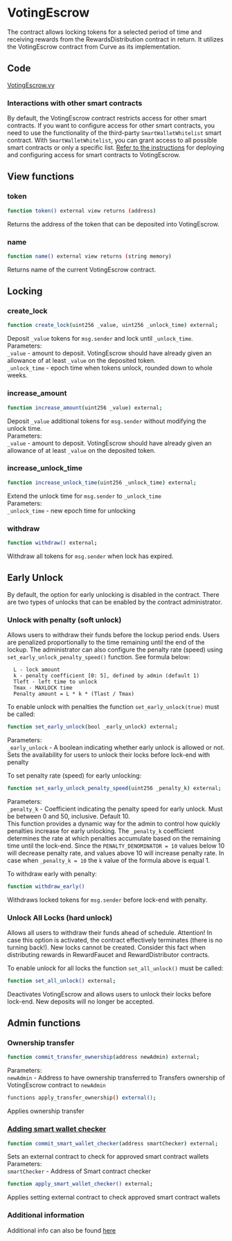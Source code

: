# VotingEscrow
The contract allows locking tokens for a selected period of time and receiving rewards from the RewardsDistribution contract in return. It utilizes the VotingEscrow contract from Curve as its implementation.

## Code  
[VotingEscrow.vy](../contracts/VotingEscrow.vy)


### Interactions with other smart contracts
By default, the VotingEscrow contract restricts access for other smart contracts. If you want to configure access for other smart contracts, you need to use the functionality of the third-party `SmartWalletWhitelist` smart contract. With `SmartWalletWhitelist`, you can grant access to all possible smart contracts or only a specific list. [Refer to the instructions](./misc_docs/SmartWalletWhitelist.md) for deploying and configuring access for smart contracts to VotingEscrow.


## View functions
### token
```sh
function token() external view returns (address)
```
Returns the address of the token that can be deposited into VotingEscrow.  

### name
```sh
function name() external view returns (string memory)
```
Returns name of the current VotingEscrow contract.  


## Locking
### create_lock
```sh
function create_lock(uint256 _value, uint256 _unlock_time) external;
```
Deposit `_value` tokens for `msg.sender` and lock until `_unlock_time`.  
Parameters:  
`_value` - amount to deposit. VotingEscrow should have already given an allowance of at least `_value` on the deposited token.  
`_unlock_time` - epoch time when tokens unlock, rounded down to whole weeks.  

### increase_amount
```sh
function increase_amount(uint256 _value) external;
```
Deposit `_value` additional tokens for `msg.sender` without modifying the unlock time.  
Parameters:  
`_value` - amount to deposit. VotingEscrow should have already given an allowance of at least `_value` on the deposited token.  

### increase_unlock_time
```sh
function increase_unlock_time(uint256 _unlock_time) external;
```
Extend the unlock time for `msg.sender` to `_unlock_time`  
Parameters:  
`_unlock_time` - new epoch time for unlocking

### withdraw
```sh
function withdraw() external;
```
Withdraw all tokens for `msg.sender` when lock has expired.


## Early Unlock
By default, the option for early unlocking is disabled in the contract.
There are two types of unlocks that can be enabled by the contract administrator.

### Unlock with penalty (soft unlock)
Allows users to withdraw their funds before the lockup period ends. Users are penalized proportionally to the time remaining until the end of the lockup. The administrator can also configure the penalty rate (speed) using `set_early_unlock_penalty_speed()` function. See formula below:  
```
  L - lock amount
  k - penalty coefficient [0: 5], defined by admin (default 1)
  Tleft - left time to unlock
  Tmax - MAXLOCK time
  Penalty amount = L * k * (Tlast / Tmax)
```

To enable unlock with penalties the function `set_early_unlock(true)` must be called:
```sh
function set_early_unlock(bool _early_unlock) external;
```
Parameters:  
`_early_unlock` - A boolean indicating whether early unlock is allowed or not.
Sets the availability for users to unlock their locks before lock-end with penalty  


To set penalty rate (speed) for early unlocking:
```sh
function set_early_unlock_penalty_speed(uint256 _penalty_k) external;
```  
Parameters:  
`_penalty_k` - Coefficient indicating the penalty speed for early unlock. Must be between 0 and 50, inclusive. Default 10.  
This function provides a dynamic way for the admin to control how quickly penalties increase for early unlocking. The `_penalty_k` coefficient determines the rate at which penalties accumulate based on the remaining time until the lock-end. Since the `PENALTY_DENOMINATOR = 10` values below 10 will decrease penalty rate, and values above 10 will increase penalty rate. In case when `_penalty_k = 10` the `k` value of the formula above is equal 1.


To withdraw early with penalty:  
```sh
function withdraw_early()
```
Withdraws locked tokens for `msg.sender` before lock-end with penalty.


### Unlock All Locks (hard unlock)
Allows all users to withdraw their funds ahead of schedule. Attention! In case this option is activated, the contract effectively terminates (there is no turning back!). New locks cannot be created. Consider this fact when distributing rewards in RewardFaucet and RewardDistributor contracts.  

To enable unlock for all locks the function `set_all_unlock()` must be called:
```sh
function set_all_unlock() external;
```
Deactivates VotingEscrow and allows users to unlock their locks before lock-end. New deposits will no longer be accepted.



## Admin functions

### Ownership transfer
```sh
function commit_transfer_ownership(address newAdmin) external;
```
Parameters:  
`newAdmin` - Address to have ownership transferred to
Transfers ownership of VotingEscrow contract to `newAdmin`  

```sh
functions apply_transfer_ownership() external();
```
Applies ownership transfer  
  

### [Adding smart wallet checker](./misc_docs/SmartWalletWhitelist.md)  
```sh
function commit_smart_wallet_checker(address smartChecker) external;
```
Sets an external contract to check for approved smart contract wallets  
Parameters:  
`smartChecker` - Address of Smart contract checker


```sh
function apply_smart_wallet_checker() external;
```
Applies setting external contract to check approved smart contract wallets


### Additional information
Additional info can also be found [here](https://docs.curve.fi/curve_dao/VotingEscrow/VotingEscrow/)  
